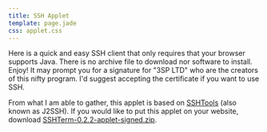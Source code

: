 ```yaml
---
title: SSH Applet
template: page.jade
css: applet.css
---
```


Here is a quick and easy SSH client that only requires that your browser supports Java.  There is no archive file to download nor software to install.  Enjoy!  It may prompt you for a signature for "3SP LTD" who are the creators of this nifty program.  I'd suggest accepting the certificate if you want to use SSH.

<applet width="640" height="480" archive="SSHTermApplet-signed.jar,SSHTermApplet-jdkbug-workaround-signed.jar" code="com.sshtools.sshterm.SshTermApplet" codebase=".">
	<param name="sshapps.connection.authenticatonMethodi" value="password" />
	<param name="sshapps.connection.showConnectionDialogi" value="true" />
	<param name="sshapps.connection.disableHostKeyVerificationi" value="true" />
</applet>

From what I am able to gather, this applet is based on [SSHTools](http://sourceforge.net/projects/sshtools/) (also known as J2SSH).  If you would like to put this applet on your website, download [SSHTerm-0.2.2-applet-signed.zip](SSHTerm-0.2.2-applet-signed.zip).

